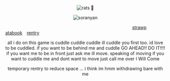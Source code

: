 


<p align="center"> <img src= "https://komarev.com/ghpvc/?username=partiesareforlosers&color=f9ccaa&label=my+lab+subjects" alt="rats" /> 🧸

<p align="center"> <img src= "https://github.com/user-attachments/assets/17be6c8e-ee65-4370-b3da-7892670dd8f8" alt="soranyan" />

⠀⠀⠀⠀⠀⠀⠀⠀⠀⠀⠀⠀⠀⠀⠀⠀⠀⠀⠀⠀⠀⠀⠀⠀⠀⠀⠀⠀⠀⠀⠀⠀⠀⠀⠀⠀⠀⠀⠀[strawp](https://ritsusakumaa.straw.page/)⠀ [atabook](https://partiesareforlosers.atabook.org/) ⠀[rentry](https://rentry.co/partiessuck)
<p align="center">
<p align="center"> all i do on this game is cuddle cuddle cuddle ill cuddle you first too. id love to be cuddled. if you want to be behind me and cuddle GO AHEAD!! DO IT!!!! if you want me to be in front just ask me ill move. speaking of moving if you want to cuddle me and dont want to move just call me over I Will Come


<p align="center"> temporary rentry to reduce space ... i think im hmm withdrawing bare with me
